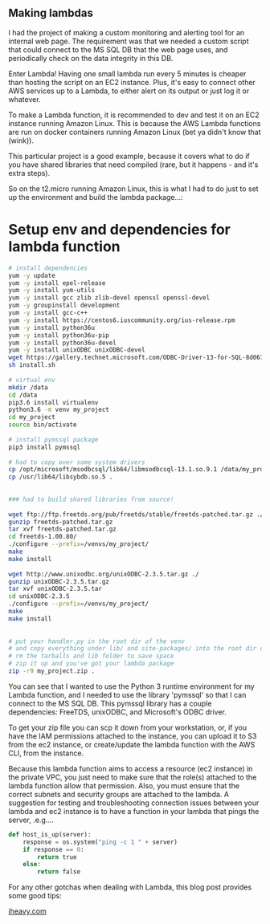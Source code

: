 Making lambdas
------------------------


I had the project of making a custom monitoring and alerting tool for an internal web page.  The requirement was that we needed a custom script that could connect to the MS SQL DB that the web page uses, and periodically check on the data integrity in this DB.

Enter Lambda!  Having one small lambda run every 5 minutes is cheaper than hosting the script on an EC2 instance.  Plus, it's easy to connect other AWS services up to a Lambda, to either alert on its output or just log it or whatever.

To make a Lambda function, it is recommended to dev and test it on an EC2 instance running Amazon Linux.  This is because the AWS Lambda functions are run on docker containers running Amazon Linux (bet ya didn't know that (wink)).



This particular project is a good example, because it covers what to do if you have shared libraries that need compiled (rare, but it happens - and it's extra steps).



So on the t2.micro running Amazon Linux, this is what I had to do just to set up the environment and build the lambda package...:



# Setup env and dependencies for lambda function

``` bash
# install dependencies
yum -y update
yum -y install epel-release
yum -y install yum-utils
yum -y install gcc zlib zlib-devel openssl openssl-devel
yum -y groupinstall development
yum -y install gcc-c++
yum -y install https://centos6.iuscommunity.org/ius-release.rpm
yum -y install python36u
yum -y install python36u-pip
yum -y install python36u-devel
yum -y install unixODBC unixODBC-devel
wget https://gallery.technet.microsoft.com/ODBC-Driver-13-for-SQL-8d067754/file/153653/4/install.sh
sh install.sh
 
# virtual env
mkdir /data
cd /data
pip3.6 install virtualenv
python3.6 -m venv my_project
cd my_project
source bin/activate
 
# install pymssql package
pip3 install pymssql
 
# had to copy over some system drivers
cp /opt/microsoft/msodbcsql/lib64/libmsodbcsql-13.1.so.9.1 /data/my_project
cp /usr/lib64/libsybdb.so.5 .
 
 
### had to build shared libraries from source!
 
wget ftp://ftp.freetds.org/pub/freetds/stable/freetds-patched.tar.gz ./
gunzip freetds-patched.tar.gz
tar xvf freetds-patched.tar.gz
cd freetds-1.00.80/
./configure --prefix=/venvs/my_project/
make
make install
 
wget http://www.unixodbc.org/unixODBC-2.3.5.tar.gz ./
gunzip unixODBC-2.3.5.tar.gz
tar xvf unixODBC-2.3.5.tar
cd unixODBC-2.3.5
./configure --prefix=/venvs/my_project/
make
make install
 
 
# put your handler.py in the root dir of the venv
# and copy everything under lib/ and site-packages/ into the root dir of the venv
# rm the tarballs and lib folder to save space
# zip it up and you've got your lambda package
zip -r9 my_project.zip .
```


You can see that I wanted to use the Python 3 runtime environment for my Lambda function, and I needed to use the library 'pymssql' so that I can connect to the MS SQL DB.  This pymssql library has a couple dependencies:  FreeTDS, unixODBC, and Microsoft's ODBC driver.

To get your zip file you can scp it down from your workstation, or, if you have the IAM permissions attached to the instance, you can upload it to S3 from the ec2 instance, or create/update the lambda function with the AWS CLI, from the instance.



Because this lambda function aims to access a resource (ec2 instance) in the private VPC, you just need to make sure that the role(s) attached to the lambda function allow that permission.  Also, you must ensure that the correct subnets and security groups are attached to the lambda.  A suggestion for testing and troubleshooting connection issues between your lambda and ec2 instance is to have a function in your lambda that pings the server, .e.g....

``` python
def host_is_up(server):
    response = os.system("ping -c 1 " + server)
    if response == 0: 
        return true
    else:
        return false
```





For any other gotchas when dealing with Lambda, this blog post provides some good tips:   

[iheavy.com](http://www.iheavy.com/2016/02/14/getting-errors-building-amazon-lambda-python-functions-help-howto/)


